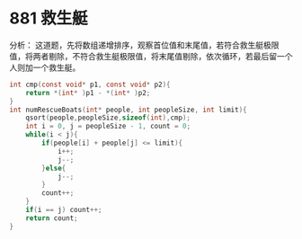 # 881 救生艇

分析：
这道题，先将数组递增排序，观察首位值和末尾值，若符合救生艇极限值，将两者剔除，不符合救生艇极限值，将末尾值剔除，依次循环，若最后留一个人则加一个救生艇。

```c
int cmp(const void* p1, const void* p2){
    return *(int* )p1 - *(int* )p2;
}
int numRescueBoats(int* people, int peopleSize, int limit){
    qsort(people,peopleSize,sizeof(int),cmp);
    int i = 0, j = peopleSize - 1, count = 0;
    while(i < j){
        if(people[i] + people[j] <= limit){
            i++;
            j--;
        }else{
            j--;
        }
        count++;
    }
    if(i == j) count++;
    return count;
}
```
